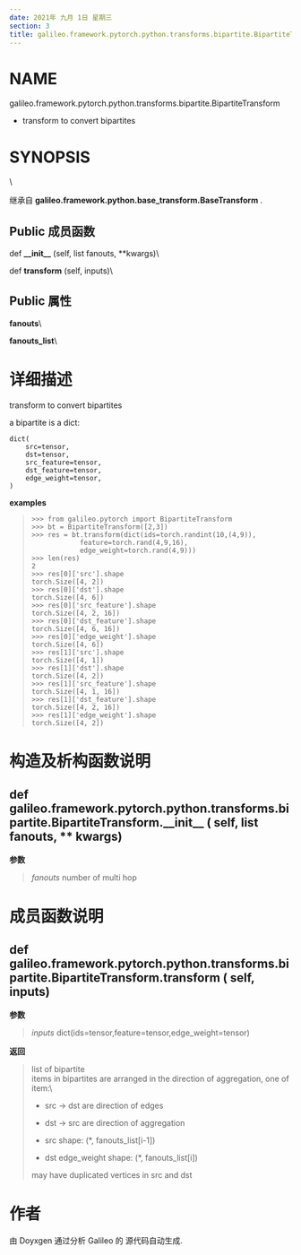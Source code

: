 ```yaml
---
date: 2021年 九月 1日 星期三
section: 3
title: galileo.framework.pytorch.python.transforms.bipartite.BipartiteTransform
---
```


# NAME

galileo.framework.pytorch.python.transforms.bipartite.BipartiteTransform
- transform to convert bipartites

# SYNOPSIS

\

继承自 **galileo.framework.python.base_transform.BaseTransform** .

## Public 成员函数

def **\_\_init\_\_** (self, list fanouts, \*\*kwargs)\

def **transform** (self, inputs)\

## Public 属性

**fanouts**\

**fanouts_list**\

# 详细描述

transform to convert bipartites

a bipartite is a dict:

    dict(
        src=tensor,
        dst=tensor,
        src_feature=tensor,
        dst_feature=tensor,
        edge_weight=tensor,
    )

**examples**

>     >>> from galileo.pytorch import BipartiteTransform
>     >>> bt = BipartiteTransform([2,3])
>     >>> res = bt.transform(dict(ids=torch.randint(10,(4,9)),
>                 feature=torch.rand(4,9,16),
>                 edge_weight=torch.rand(4,9)))
>     >>> len(res)
>     2
>     >>> res[0]['src'].shape
>     torch.Size([4, 2])
>     >>> res[0]['dst'].shape
>     torch.Size([4, 6])
>     >>> res[0]['src_feature'].shape
>     torch.Size([4, 2, 16])
>     >>> res[0]['dst_feature'].shape
>     torch.Size([4, 6, 16])
>     >>> res[0]['edge_weight'].shape
>     torch.Size([4, 6])
>     >>> res[1]['src'].shape
>     torch.Size([4, 1])
>     >>> res[1]['dst'].shape
>     torch.Size([4, 2])
>     >>> res[1]['src_feature'].shape
>     torch.Size([4, 1, 16])
>     >>> res[1]['dst_feature'].shape
>     torch.Size([4, 2, 16])
>     >>> res[1]['edge_weight'].shape
>     torch.Size([4, 2])

# 构造及析构函数说明

## def galileo.framework.pytorch.python.transforms.bipartite.BipartiteTransform.\_\_init\_\_ ( self, list fanouts, \*\* kwargs)

**参数**

> *fanouts* number of multi hop

# 成员函数说明

## def galileo.framework.pytorch.python.transforms.bipartite.BipartiteTransform.transform ( self, inputs)

**参数**

> *inputs* dict(ids=tensor,feature=tensor,edge_weight=tensor)

**返回**

> list of bipartite\
> items in bipartites are arranged in the direction of aggregation, one
> of item:\
>
> -   src -\> dst are direction of edges
>
> -   dst -\> src are direction of aggregation
>
> -   src shape: (\*, fanouts_list\[i-1\])
>
> -   dst edge_weight shape: (\*, fanouts_list\[i\])
>
> may have duplicated vertices in src and dst

# 作者

由 Doyxgen 通过分析 Galileo 的 源代码自动生成.

